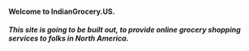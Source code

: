 #### Welcome to IndianGrocery.US.

##### This site is going to be built out, to provide online grocery shopping services to folks in North America.
